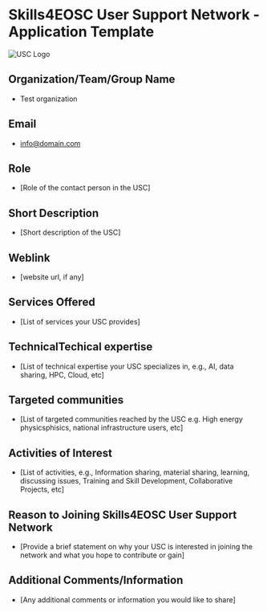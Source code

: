 # Skills4EOSC User Support Network - Application Template


![USC Logo](path/to/usc_logo.png)

## Organization/Team/Group Name
- Test organization

## Email
- [info@domain.com](mailto:test@domain.com)

## Role
- [Role of the contact person in the USC]

## Short Description
-  [Short description of the USC]

## Weblink
- [website url, if any]

## Services Offered
- [List of  services your USC provides]

## TechnicalTechical expertise
- [List of technical expertise your USC specializes in, e.g., AI, data sharing, HPC, Cloud, etc]

## Targeted communities
- [List of targeted communities reached by the USC e.g. High energy physicsphisics, national infrastructure users, etc]

## Activities  of Interest
- [List of activities, e.g., Information sharing, material sharing, learning, discussing issues, Training and Skill Development, Collaborative Projects, etc]

## Reason to Joining Skills4EOSC User Support Network
- [Provide a brief statement on why your USC is interested in joining the network and what you hope to contribute or gain]

## Additional Comments/Information
- [Any additional comments or information you would like to share]
